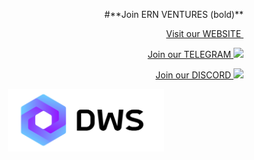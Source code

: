 <p style="font-size:14px" align="right">
#**Join ERN VENTURES (bold)**
<p style="font-size:14px" align="right">
<a href="https://ernventures.com/" target="_blank">Visit our WEBSITE <img src="" width="30"/></a>
<p style="font-size:14px" align="right">
<a href="https://t.me/ernventuresglobal" target="_blank">Join our TELEGRAM <img src="https://user-images.githubusercontent.com/50621007/183283867-56b4d69f-bc6e-4939-b00a-72aa019d1aea.png" width="30"/></a>
<p style="font-size:14px" align="right">
<a href="https://discord.gg/8htnaeTx" target="_blank">Join our DISCORD <img src="https://user-images.githubusercontent.com/50621007/176236430-53b0f4de-41ff-41f7-92a1-4233890a90c8.png" width="30"/></a>
</p>

<p align="center">
  <img height="100" height="auto" src="https://raw.githubusercontent.com/stasiaantonova/ERN/main/img/DWS.png">
</p>

